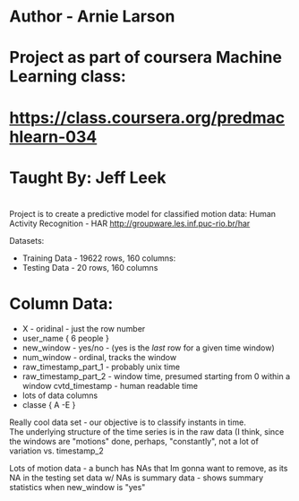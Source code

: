 # 
# Author - Arnie Larson
#
# Project as part of coursera Machine Learning class:
# https://class.coursera.org/predmachlearn-034
# Taught By: Jeff Leek
#

Project is to create a predictive model for classified motion data:
Human Activity Recognition - HAR
http://groupware.les.inf.puc-rio.br/har

Datasets:
- Training Data   - 19622 rows, 160 columns:
- Testing Data    - 20 rows, 160 columns

# Column Data:
- X - oridinal - just the row number
- user_name { 6 people }
- new_window - yes/no - (yes is the *last* row for a given time window)
- num_window - ordinal, tracks the window
- raw_timestamp_part_1    - probably unix time
- raw_timestamp_part_2    - window time, presumed starting from 0 within a window
 cvtd_timestamp          - human readable time
- lots of data columns
- classe { A -E }


Really cool data set - our objective is to classify instants in time.  
The underlying structure of the time series is in the raw data
(I think, since the windows are "motions" done, perhaps, "constantly", 
 not a lot of variation vs. timestamp_2

Lots of motion data - a bunch has NAs that Im gonna want to remove, as its NA in the testing set
data w/ NAs is summary data - shows summary statistics when new_window is "yes"


